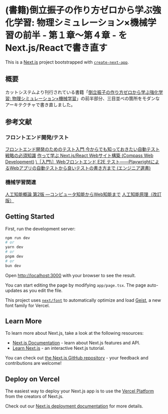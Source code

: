 # (書籍)倒立振子の作り方ゼロから学ぶ強化学習: 物理シミュレーション×機械学習の前半 - 第１章～第４章 - をNext.js/Reactで書き直す
This is a [Next.js](https://nextjs.org) project bootstrapped with [`create-next-app`](https://nextjs.org/docs/app/api-reference/cli/create-next-app).
## 概要
カットシステムより刊行されている書籍「[倒立振子の作り方ゼロから学ぶ強化学習: 物理シミュレーション×機械学習](https://www.cutt.co.jp/book/978-4-87783-440-1.html)」の前半部分、三目並べの箇所をモダンなアーキテクチャで書き直しました。
## 参考文献
### フロントエンド開発/テスト
[フロントエンド開発のためのテスト入門 今からでも知っておきたい自動テスト戦略の必須知識](https://www.shoeisha.co.jp/book/detail/9784798178639)
[作って学ぶ Next.js/React Webサイト構築 (Compass Web Development)](https://book.mynavi.jp/ec/products/detail/id=130848)
[\［入門\］Webフロントエンド E2E テスト――PlaywrightによるWebアプリの自動テストから良いテストの書き方まで (エンジニア選書)](https://gihyo.jp/book/2024/978-4-297-14220-9)
### 機械学習関連
[人工知能概論 第2版 ―コンピュータ知能からWeb知能まで](https://www.kyoritsu-pub.co.jp/book/b10010346.html)
[人工知能原理（改訂版）](https://www.coronasha.co.jp/np/isbn/9784339027235/)

## Getting Started
First, run the development server:

```bash
npm run dev
# or
yarn dev
# or
pnpm dev
# or
bun dev
```

Open [http://localhost:3000](http://localhost:3000) with your browser to see the result.

You can start editing the page by modifying `app/page.tsx`. The page auto-updates as you edit the file.

This project uses [`next/font`](https://nextjs.org/docs/app/building-your-application/optimizing/fonts) to automatically optimize and load [Geist](https://vercel.com/font), a new font family for Vercel.

## Learn More

To learn more about Next.js, take a look at the following resources:

- [Next.js Documentation](https://nextjs.org/docs) - learn about Next.js features and API.
- [Learn Next.js](https://nextjs.org/learn) - an interactive Next.js tutorial.

You can check out [the Next.js GitHub repository](https://github.com/vercel/next.js) - your feedback and contributions are welcome!

## Deploy on Vercel

The easiest way to deploy your Next.js app is to use the [Vercel Platform](https://vercel.com/new?utm_medium=default-template&filter=next.js&utm_source=create-next-app&utm_campaign=create-next-app-readme) from the creators of Next.js.

Check out our [Next.js deployment documentation](https://nextjs.org/docs/app/building-your-application/deploying) for more details.
